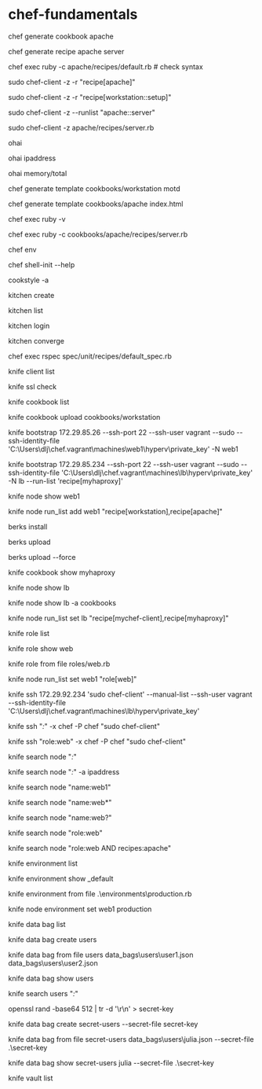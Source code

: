 # chef-fundamentals

chef generate cookbook apache

chef generate recipe apache server

chef exec ruby -c apache/recipes/default.rb # check syntax

sudo chef-client -z -r "recipe[apache]"

sudo chef-client -z -r "recipe[workstation::setup]"

sudo chef-client -z --runlist "apache::server"

sudo chef-client -z apache/recipes/server.rb

ohai

ohai ipaddress

ohai memory/total

chef generate template cookbooks/workstation motd

chef generate template cookbooks/apache index.html

chef exec ruby -v

chef exec ruby -c cookbooks/apache/recipes/server.rb

chef env

chef shell-init --help

cookstyle -a

kitchen create

kitchen list

kitchen login

kitchen converge

chef exec rspec spec/unit/recipes/default_spec.rb

knife client list

knife ssl check

knife cookbook list

knife cookbook upload cookbooks/workstation

knife bootstrap 172.29.85.26 --ssh-port 22 --ssh-user vagrant --sudo --ssh-identity-file 'C:\Users\dlj\chef\.vagrant\machines\web1\hyperv\private_key' -N web1

knife bootstrap 172.29.85.234 --ssh-port 22 --ssh-user vagrant --sudo --ssh-identity-file 'C:\Users\dlj\chef\.vagrant\machines\lb\hyperv\private_key' -N lb --run-list 'recipe[myhaproxy]'

knife node show web1

knife node run_list add web1 "recipe[workstation],recipe[apache]"

berks install

berks upload

berks upload --force

knife cookbook show myhaproxy

knife node show lb

knife node show lb -a cookbooks

knife node run_list set lb "recipe[mychef-client],recipe[myhaproxy]"

knife role list

knife role show web

knife role from file roles/web.rb

knife node run_list set web1 "role[web]"

knife ssh 172.29.92.234 'sudo chef-client' --manual-list --ssh-user vagrant --ssh-identity-file 'C:\Users\dlj\chef\.vagrant\machines\lb\hyperv\private_key'

knife ssh "*:*" -x chef -P chef "sudo chef-client"

knife ssh "role:web" -x chef -P chef "sudo chef-client"

knife search node "*:*"

knife search node "*:*" -a ipaddress

knife search node "name:web1"

knife search node "name:web*"

knife search node "name:web?"

knife search node "role:web"

knife search node "role:web AND recipes:apache"

knife environment list

knife environment show _default

knife environment from file .\environments\production.rb

knife node environment set web1 production

knife data bag list

knife data bag create users

knife data bag from file users data_bags\users\user1.json data_bags\users\user2.json

knife data bag show users

knife search users "*:*"

openssl rand -base64 512 | tr -d '\r\n' > secret-key

knife data bag create secret-users --secret-file secret-key

knife data bag from file secret-users data_bags\users\julia.json --secret-file .\secret-key

knife data bag show secret-users julia --secret-file .\secret-key

knife vault list
